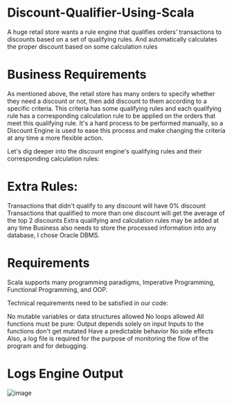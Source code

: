 # Discount-Qualifier-Using-Scala
A huge retail store wants a rule engine that qualifies orders’ transactions to discounts based on a set of qualifying rules. And automatically calculates the proper discount based on some calculation rules

# Business Requirements
As mentioned above, the retail store has many orders to specify whether they need a discount or not, then add discount to them according to a specific criteria. This criteria has some qualifying rules and each qualifying rule has a corresponding calculation rule to be applied on the orders that meet this qualifying rule. It's a hard process to be performed manually, so a Discount Engine is used to ease this process and make changing the criteria at any time a more flexible action.

Let's dig deeper into the discount engine's qualifying rules and their corresponding calculation rules:

# Extra Rules:

Transactions that didn't qualify to any discount will have 0% discount
Transactions that qualified to more than one discount will get the average of the top 2 discounts
Extra qualifying and calculation rules may be added at any time
Business also needs to store the processed information into any database, I chose Oracle DBMS.

# Requirements

Scala supports many programming paradigms, Imperative Programming, Functional Programming, and OOP.

Technical requirements need to be satisfied in our code:

No mutable variables or data structures allowed
No loops allowed
All functions must be pure:
Output depends solely on input
Inputs to the functions don't get mutated
Have a predictable behavior
No side effects
Also, a log file is required for the purpose of monitoring the flow of the program and for debugging.

# Logs Engine Output
![image](https://github.com/MohamedKaram97/Discount-Qualifier-Using-Scala/assets/154819767/3b4b5858-3b8f-4414-8072-4f5c5d15b57d)
